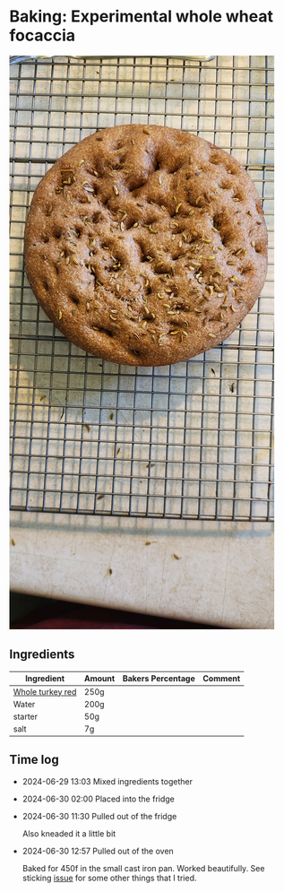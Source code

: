 # Baking: Experimental whole wheat focaccia

![focaccia](./whole-wheat-focaccia.jpg)

## Ingredients

| Ingredient                 | Amount | Bakers Percentage | Comment |
| -------------------------- | ------ | ----------------- | ------- |
| [Whole turkey red](../739) | 250g   |                   |         |
| Water                      | 200g   |                   |         |
| starter                    | 50g    |                   |         |
| salt                       | 7g     |                   |         |

## Time log

- 2024-06-29 13:03 Mixed ingredients together
- 2024-06-30 02:00 Placed into the fridge
- 2024-06-30 11:30 Pulled out of the fridge

  Also kneaded it a little bit

- 2024-06-30 12:57 Pulled out of the oven

  Baked for 450f in the small cast iron pan. Worked beautifully. See sticking [issue](../592) for some other things that I tried.